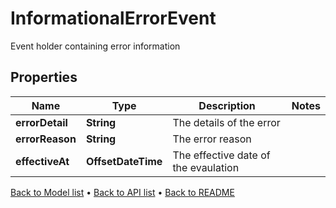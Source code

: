 

# InformationalErrorEvent

Event holder containing error information

## Properties

| Name | Type | Description | Notes |
|------------ | ------------- | ------------- | -------------|
|**errorDetail** | **String** | The details of the error |  |
|**errorReason** | **String** | The error reason |  |
|**effectiveAt** | **OffsetDateTime** | The effective date of the evaulation |  |



[Back to Model list](../README.md#documentation-for-models) &#8226; [Back to API list](../README.md#documentation-for-api-endpoints) &#8226; [Back to README](../README.md)


